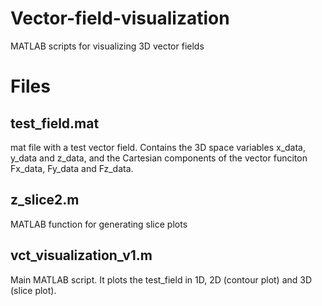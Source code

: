 # Vector-field-visualization
MATLAB scripts for visualizing 3D vector fields



# Files
## test_field.mat
mat file with a test vector field. Contains the 3D space variables x_data, y_data and z_data, and the Cartesian components of the vector funciton Fx_data, Fy_data and Fz_data.

## z_slice2.m
MATLAB function for generating slice plots

## vct_visualization_v1.m
Main MATLAB script. It plots the test_field in 1D, 2D (contour plot) and 3D (slice plot).

